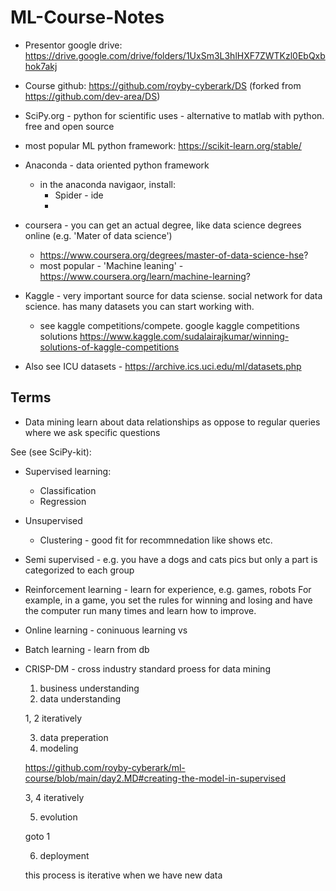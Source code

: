 # ML-Course-Notes

* Presentor google drive:
https://drive.google.com/drive/folders/1UxSm3L3hlHXF7ZWTKzl0EbQxbhok7akj

* Course github:
https://github.com/royby-cyberark/DS (forked from https://github.com/dev-area/DS)


* SciPy.org - python for scientific uses - alternative to matlab with python. free and open source
* most popular ML python framework: https://scikit-learn.org/stable/
* Anaconda - data oriented python framework
  * in the anaconda navigaor, install:
    * Spider - ide
    * 
* coursera - you can get an actual degree, like data science degrees online (e.g. 'Mater of data science')
  * https://www.coursera.org/degrees/master-of-data-science-hse?
  * most popular - 'Machine leaning' - https://www.coursera.org/learn/machine-learning?

* Kaggle - very important source for data sciense. social network for data science. 
has many datasets you can start working with.
  * see kaggle competitions/compete. google kaggle competitions solutions
    https://www.kaggle.com/sudalairajkumar/winning-solutions-of-kaggle-competitions

* Also see ICU datasets - https://archive.ics.uci.edu/ml/datasets.php

## Terms

* Data mining
learn about data relationships as oppose to regular queries where we ask specific questions

See (see SciPy-kit):
* Supervised learning:
  * Classification
  * Regression 
* Unsupervised
  * Clustering - good fit for recommnedation like shows etc.
* Semi supervised - e.g. you have a dogs and cats pics but only a part is categorized to each group

  
* Reinforcement learning - learn for experience, e.g. games, robots
For example, in a game, you set the rules for winning and losing and have the computer run many times and learn how to improve.

* Online learning - coninuous learning
vs
* Batch learning - learn from db

* CRISP-DM - cross industry standard proess for data mining 
  1. business understanding
  2. data understanding 
  
  1, 2 iteratively 
  
  3. data preperation
  4. modeling
  
  https://github.com/royby-cyberark/ml-course/blob/main/day2.MD#creating-the-model-in-supervised
  
  3, 4 iteratively
  
  5. evolution
  
  goto 1
  
  6. deployment
  
  this process is iterative when we have new data
  






